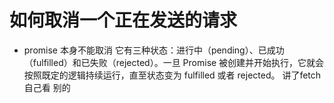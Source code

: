 # 如何取消一个正在发送的请求

- promise 本身不能取消 它有三种状态：进行中（pending）、已成功（fulfilled）和已失败（rejected）。一旦 Promise 被创建并开始执行，它就会按照既定的逻辑持续运行，直至状态变为 fulfilled 或者 rejected。
讲了fetch 自己看 别的
